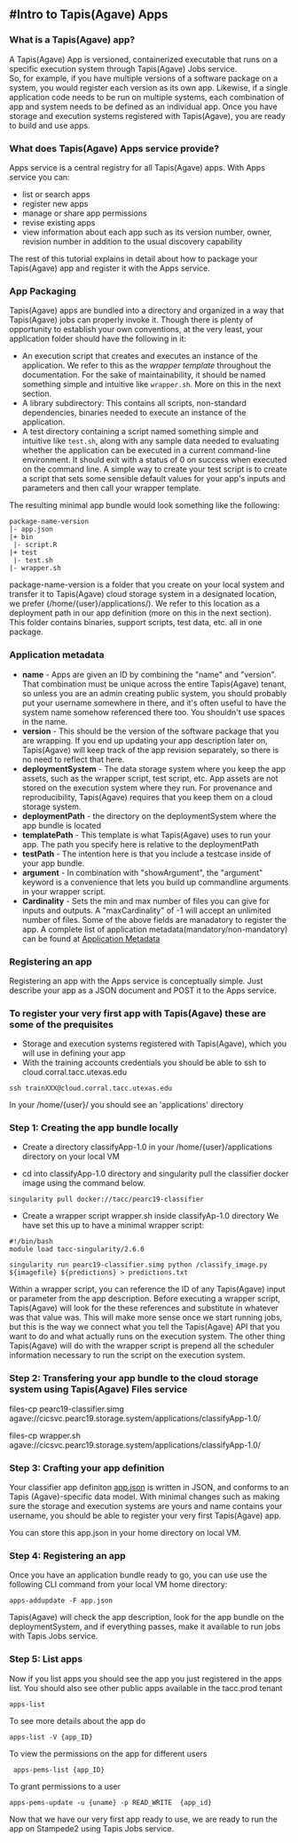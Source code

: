 #Intro to Tapis(Agave) Apps 
---

### What is a Tapis(Agave) app? 
A Tapis(Agave) App is versioned, containerized executable that runs on a specific execution system through Tapis(Agave) Jobs service.  
So, for example, if you have multiple versions of a software package on a system, you would register each version as its own app. Likewise, if a single application code needs to be run on multiple systems, each combination of app and system needs to be defined as an individual app.
Once you have storage and execution systems registered with Tapis(Agave), you are ready to build and use apps. 


### What does Tapis(Agave) Apps service provide?
Apps service is a central registry for all Tapis(Agave) apps. With Apps service you can:  
* list or search apps
* register new apps
* manage or share app permissions
* revise existing apps
* view information about each app such as its version number, owner, revision number in addition to the usual discovery capability
 
The rest of this tutorial explains in detail about how to package your Tapis(Agave) app and register it with the Apps service. 


### App Packaging 
Tapis(Agave) apps are bundled into a directory and organized in a way that Tapis(Agave) jobs can properly invoke it. Though there is plenty of opportunity to establish your own conventions, at the very least, your application folder should have the following in it:

* An execution script that creates and executes an instance of the application. We refer to this as the <em>wrapper template</em> throughout the documentation. For the sake of maintainability, it should be named something simple and intuitive like `wrapper.sh`. More on this in the next section.
* A library subdirectory: This contains all scripts, non-standard dependencies, binaries needed to execute an instance of the application.  
* A test directory containing a script named something simple and intuitive like `test.sh`, along with any sample data needed to evaluating whether the application can be executed in a current command-line environment. It should exit with a status of 0 on success when executed on the command line. A simple way to create your test script is to create a script that sets some sensible default values for your app's inputs and parameters and then call your wrapper template.

The resulting minimal app bundle would look something like the following:

```always
package-name-version
|- app.json
|+ bin
 |- script.R
|+ test
 |- test.sh
|- wrapper.sh
```

package-name-version is a folder that you create on your local system and transfer it to Tapis(Agave) cloud storage system in a designated location, we prefer (/home/{user}/applications/). We refer to this location as a deployment path in our app definition (more on this in the next section).  This folder contains binaries, support scripts, test data, etc. all in one package.


### Application metadata
* **name** - Apps are given an ID by combining the "name" and "version". That combination must be unique across the entire Tapis(Agave) tenant, so unless you are an admin creating public system, you should probably put your username somewhere in there, and it's often useful to have the system name somehow referenced there too. You shouldn't use spaces in the name.
* **version** - This should be the version of the software package that you are wrapping.  If you end up updating your app description later on, Tapis(Agave) will keep track of the app revision separately, so there is no need to reflect that here.
* **deploymentSystem** - The data storage system where you keep the app assets, such as the wrapper script, test script, etc.  App assets are not stored on the execution system where they run.  For provenance and reproducibility, Tapis(Agave) requires that you keep them on a cloud storage system.
* **deploymentPath** - the directory on the deploymentSystem where the app bundle is located
* **templatePath** - This template is what Tapis(Agave) uses to run your app.  The path you specify here is relative to the deploymentPath
* **testPath** - The intention here is that you include a testcase inside of your app bundle.
* **argument** - In combination with "showArgument", the "argument" keyword is a convenience that lets you build up commandline arguments in your wrapper script.
* **Cardinality** - Sets the min and max number of files you can give for inputs and outputs.  A "maxCardinality" of -1 will accept an unlimited number of files.
Some of the above fields are manadatory to register the app. A complete list of application metadata(mandatory/non-mandatory) can be found at [Application Metadata](https://tacc-cloud.readthedocs.io/projects/agave/en/latest/agave/guides/apps/app-wrapper-templates.html#application-metadata)


### Registering an app  
Registering an app with the Apps service is conceptually simple. Just describe your app as a JSON document and POST it to the Apps service. 



### To register your very first app with Tapis(Agave) these are some of the prequisites
* Storage and execution systems registered with Tapis(Agave), which you will use in defining your app 
* With the training accounts credentials you should be able to ssh to cloud.corral.tacc.utexas.edu 
 ```
 ssh trainXXX@cloud.corral.tacc.utexas.edu 

 ``` 
 In your /home/{user}/ you should see an 'applications' directory

### Step 1: Creating the app bundle locally 
 * Create a directory classifyApp-1.0 in your /home/{user}/applications directory on your local VM 

 * cd into classifyApp-1.0 directory and singularity pull the classifier docker image using the command below. 
```
singularity pull docker://tacc/pearc19-classifier
```

* Create a wrapper script wrapper.sh inside classifyAp-1.0 directory
We have set this up to have a minimal wrapper script:

```
#!/bin/bash
module load tacc-singularity/2.6.0

singularity run pearc19-classifier.simg python /classify_image.py ${imagefile} ${predictions} > predictions.txt

```
Within a wrapper script, you can reference the ID of any Tapis(Agave) input or parameter from the app description.  Before executing a wrapper script, Tapis(Agave) will look for the these references and substitute in whatever was that value was.  This will make more sense once we start running jobs, but this is the way we connect what you tell the Tapis(Agave) API that you want to do and what actually runs on the execution system.  The other thing Tapis(Agave) will do with the wrapper script is prepend all the scheduler information necessary to run the script on the execution system.



### Step 2: Transfering your app bundle to the cloud storage system using Tapis(Agave) Files service

files-cp pearc19-classifier.simg agave://cicsvc.pearc19.storage.system/applications/classifyApp-1.0/

files-cp wrapper.sh agave://cicsvc.pearc19.storage.system/applications/classifyApp-1.0/



### Step 3: Crafting your app definition 
Your classifier app definiton [app.json](https://github.com/tapis-project/hpc-in-the-cloud/blob/master/block4/templates/app.json) is written in JSON, and conforms to an Tapis (Agave)-specific data model. With minimal changes such as making sure the storage and execution systems are yours and name contains your username, you should be able to register your very first Tapis(Agave) app.

You can store this app.json in your home directory on local VM. 


### Step 4: Registering an app
Once you have an application bundle ready to go, you can use use the following CLI command from your local VM home directory:
```
apps-addupdate -F app.json
```


Tapis(Agave) will check the app description, look for the app bundle on the deploymentSystem, and if everything passes, make it available to run jobs with Tapis Jobs service.


### Step 5: List apps 
Now if you list apps you should see the app you just registered in the apps list. You should also see other public apps available in the tacc.prod tenant
```
apps-list 

```

To see more details about the app do
```
apps-list -V {app_ID}

```

To view the permissions on the app for different users 

```
 apps-pems-list {app_ID}

 ```

 To grant permissions to a user
 ```
 apps-pems-update -u {uname} -p READ_WRITE  {app_id}
 ```

 Now that we have our very first app ready to use, we are ready to run the app on Stampede2 using Tapis Jobs service. 

